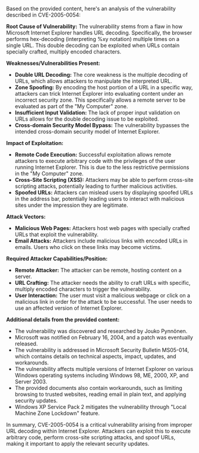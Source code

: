 Based on the provided content, here's an analysis of the vulnerability described in CVE-2005-0054:

**Root Cause of Vulnerability:**
The vulnerability stems from a flaw in how Microsoft Internet Explorer handles URL decoding. Specifically, the browser performs hex-decoding (interpreting %xy notation) multiple times on a single URL. This double decoding can be exploited when URLs contain specially crafted, multiply encoded characters.

**Weaknesses/Vulnerabilities Present:**
- **Double URL Decoding:** The core weakness is the multiple decoding of URLs, which allows attackers to manipulate the interpreted URL.
- **Zone Spoofing:** By encoding the host portion of a URL in a specific way, attackers can trick Internet Explorer into evaluating content under an incorrect security zone. This specifically allows a remote server to be evaluated as part of the "My Computer" zone.
- **Insufficient Input Validation:** The lack of proper input validation on URLs allows for the double decoding issue to be exploited.
- **Cross-domain Security Model Bypass:** The vulnerability bypasses the intended cross-domain security model of Internet Explorer.

**Impact of Exploitation:**
- **Remote Code Execution:** Successful exploitation allows remote attackers to execute arbitrary code with the privileges of the user running Internet Explorer. This is due to the less restrictive permissions in the "My Computer" zone.
- **Cross-Site Scripting (XSS):** Attackers may be able to perform cross-site scripting attacks, potentially leading to further malicious activities.
- **Spoofed URLs:** Attackers can mislead users by displaying spoofed URLs in the address bar, potentially leading users to interact with malicious sites under the impression they are legitimate.

**Attack Vectors:**
- **Malicious Web Pages:** Attackers host web pages with specially crafted URLs that exploit the vulnerability.
- **Email Attacks:** Attackers include malicious links with encoded URLs in emails. Users who click on these links may become victims.

**Required Attacker Capabilities/Position:**
- **Remote Attacker:** The attacker can be remote, hosting content on a server.
- **URL Crafting:** The attacker needs the ability to craft URLs with specific, multiply encoded characters to trigger the vulnerability.
- **User Interaction:**  The user must visit a malicious webpage or click on a malicious link in order for the attack to be successful. The user needs to use an affected version of Internet Explorer.

**Additional details from the provided content:**

*   The vulnerability was discovered and researched by Jouko Pynnönen.
*   Microsoft was notified on February 16, 2004, and a patch was eventually released.
*   The vulnerability is addressed in Microsoft Security Bulletin MS05-014, which contains details on technical aspects, impact, updates, and workarounds.
*   The vulnerability affects multiple versions of Internet Explorer on various Windows operating systems including Windows 98, ME, 2000, XP, and Server 2003.
*   The provided documents also contain workarounds, such as limiting browsing to trusted websites, reading email in plain text, and applying security updates.
*   Windows XP Service Pack 2 mitigates the vulnerability through "Local Machine Zone Lockdown" feature.

In summary, CVE-2005-0054 is a critical vulnerability arising from improper URL decoding within Internet Explorer. Attackers can exploit this to execute arbitrary code, perform cross-site scripting attacks, and spoof URLs, making it important to apply the relevant security updates.